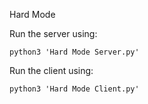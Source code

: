 Hard Mode

Run the server using:

    python3 'Hard Mode Server.py'

Run the client using:

    python3 'Hard Mode Client.py'
